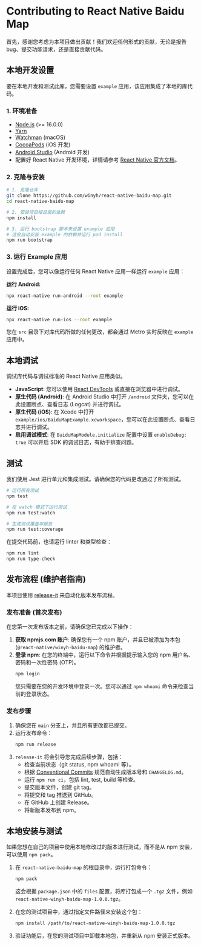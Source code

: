 # Contributing to React Native Baidu Map

首先，感谢您考虑为本项目做出贡献！我们欢迎任何形式的贡献，无论是报告 bug、提交功能请求，还是直接贡献代码。

## 本地开发设置

要在本地开发和测试此库，您需要设置 `example` 应用，该应用集成了本地的库代码。

### 1. 环境准备

- [Node.js](https://nodejs.org/) (>= 16.0.0)
- [Yarn](https://yarnpkg.com/)
- [Watchman](https://facebook.github.io/watchman/) (macOS)
- [CocoaPods](https://cocoapods.org/) (iOS 开发)
- [Android Studio](https://developer.android.com/studio) (Android 开发)
- 配置好 React Native 开发环境，详情请参考 [React Native 官方文档](https://reactnative.dev/docs/environment-setup)。

### 2. 克隆与安装

```bash
# 1. 克隆仓库
git clone https://github.com/winyh/react-native-baidu-map.git
cd react-native-baidu-map

# 2. 安装项目根目录的依赖
npm install

# 3. 运行 bootstrap 脚本来设置 example 应用
# 这会自动安装 example 的依赖并运行 pod install
npm run bootstrap
```

### 3. 运行 Example 应用

设置完成后，您可以像运行任何 React Native 应用一样运行 `example` 应用：

**运行 Android:**
```bash
npx react-native run-android --root example
```

**运行 iOS:**
```bash
npx react-native run-ios --root example
```

您在 `src` 目录下对库代码所做的任何更改，都会通过 Metro 实时反映在 `example` 应用中。

## 本地调试

调试库代码与调试标准的 React Native 应用类似。

- **JavaScript**: 您可以使用 [React DevTools](https://github.com/facebook/react/tree/main/packages/react-devtools) 或直接在浏览器中进行调试。
- **原生代码 (Android)**: 在 Android Studio 中打开 `/android` 文件夹，您可以在此设置断点、查看日志 (Logcat) 并进行调试。
- **原生代码 (iOS)**: 在 Xcode 中打开 `example/ios/BaiduMapExample.xcworkspace`，您可以在此设置断点、查看日志并进行调试。
- **启用调试模式**: 在 `BaiduMapModule.initialize` 配置中设置 `enableDebug: true` 可以开启 SDK 的调试日志，有助于排查问题。

## 测试

我们使用 Jest 进行单元和集成测试。请确保您的代码更改通过了所有测试。

```bash
# 运行所有测试
npm test

# 在 watch 模式下运行测试
npm run test:watch

# 生成测试覆盖率报告
npm run test:coverage
```

在提交代码前，也请运行 linter 和类型检查：

```bash
npm run lint
npm run type-check
```

## 发布流程 (维护者指南)

本项目使用 [release-it](https://github.com/release-it/release-it) 来自动化版本发布流程。

### 发布准备 (首次发布)

在您第一次发布版本之前，请确保您已完成以下操作：

1.  **获取 npmjs.com 账户**: 确保您有一个 npm 账户，并且已被添加为本包 (`@react-native/winyh-baidu-map`) 的维护者。
2.  **登录 npm**: 在您的终端中，运行以下命令并根据提示输入您的 npm 用户名、密码和一次性密码 (OTP)。
    ```bash
    npm login
    ```
    您只需要在您的开发环境中登录一次。您可以通过 `npm whoami` 命令来检查当前的登录状态。

### 发布步骤

1.  确保您在 `main` 分支上，并且所有更改都已提交。
2.  运行发布命令：
    ```bash
    npm run release
    ```
3.  `release-it` 将会引导您完成后续步骤，包括：
    - 检查当前状态（git status, npm whoami 等）。
    - 根据 [Conventional Commits](https://www.conventionalcommits.org/) 规范自动生成版本号和 `CHANGELOG.md`。
    - 运行 `npm run ci`，包括 lint, test, build 等检查。
    - 提交版本文件，创建 git tag。
    - 将提交和 tag 推送到 GitHub。
    - 在 GitHub 上创建 Release。
    - 将新版本发布到 npm。

## 本地安装与测试

如果您想在自己的项目中使用本地修改过的版本进行测试，而不是从 npm 安装，可以使用 `npm pack`。

1.  在 `react-native-baidu-map` 的根目录中，运行打包命令：
    ```bash
    npm pack
    ```
    这会根据 `package.json` 中的 `files` 配置，将库打包成一个 `.tgz` 文件，例如 `react-native-winyh-baidu-map-1.0.0.tgz`。

2.  在您的测试项目中，通过指定文件路径来安装这个包：
    ```bash
    npm install /path/to/react-native-winyh-baidu-map-1.0.0.tgz
    ```

3.  验证功能后，在您的测试项目中卸载本地包，并重新从 npm 安装正式版本。
